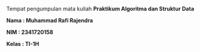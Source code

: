 Tempat pengumpulan mata kuliah **Praktikum Algoritma dan Struktur Data**

**Nama : Muhammad Rafi Rajendra**

**NIM    : 2341720158**

**Kelas  : TI-1H**
